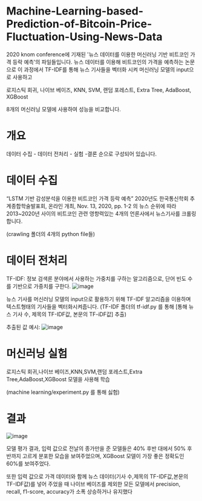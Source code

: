 # Machine-Learning-based-Prediction-of-Bitcoin-Price-Fluctuation-Using-News-Data

2020 knom conference에 기재된 '뉴스 데이터를 이용한 머신러닝 기반 비트코인 가격 등락 예측'의 파일들입니다.
뉴스 데이터를 이용해 비트코인의 가격을 예측하는 논문으로 이 과정에서 TF-IDF를 통해 뉴스 기사들을 벡터화 시켜 머신러닝 모델의 
input으로 사용하고 

로지스틱 회귀,
나이브 베이즈,
KNN,
SVM,
랜덤 포레스트,
Extra Tree,
AdaBoost,
XGBoost

8개의 머신러닝 모델에 사용하여 성능을 비교합니다. 

# 개요 

데이터 수집 - 데이터 전처리 - 실험  -결론 순으로 구성되어 있습니다.

# 데이터 수집

 “LSTM 기반 감성분석을 이용한 비트코인 가격 등락 예측” 2020년도 한국통신학회 추계종합학술발표회, 온라인 개최, Nov. 13, 2020, pp. 1-2
의 뉴스 순위에 따라 2013~2020년 사이의 비트코인 관련 영항력있는 4개의 언론사에서 뉴스기사를 크롤링합니다.

(crawling 폴더의 4개의 python file들)

# 데이터 전처리

TF-IDF: 정보 검색론 분야에서 사용하는 가중치를 구하는 알고리즘으로, 단어 빈도 수를 기반으로 가중치를 구한다.
![image](https://user-images.githubusercontent.com/86222639/146505868-b399301b-36d4-40c8-b9d4-ba7c497e5d01.png)

뉴스 기사를 머신러닝 모델의 input으로 활용하기 위해 TF-IDF 알고리즘을 이용하며 텍스트형태의 기사들을 벡터화시켜줍니다.
(TF-IDF 폴더의 tf-idf.py 를 통해 [통해 뉴스 기사 수, 제목의 TF-IDF값, 본문의 TF-iDF값]  추출)

추출된 값 예시:
![image](https://user-images.githubusercontent.com/86222639/146506689-4e3515f7-72b5-4b83-888e-19c6da51a5a2.png)

# 머신러닝 실험

로지스틱 회귀,나이브 베이즈,KNN,SVM,랜덤 포레스트,Extra Tree,AdaBoost,XGBoost 모델을 사용해 학습

(machine learning/experiment.py 를 통해 싫험)

# 결과

![image](https://user-images.githubusercontent.com/86222639/146506937-1ebc790e-2404-483c-b2ae-46b09ddffdac.png)

모델 평가 결과, 입력 값으로 전날의 종가만을 준 모델들은 40% 후반 대에서 50% 후반까지 고르게 분포한 모습을 보여주었으며, XGBoost 모델이 가장 좋은 정확도인 60%를 보여주었다. 

또한 입력 값으로 가격 데이터와 함께 뉴스 데이터(기사 수,제목의 TF-IDF값,본문의 TF-IDF값)를 넣어 주었을 때 나이브 베이즈를 제외한 모든 모델에서 precision, recall, f1-score, accuracy가 소폭 상승하거나 유지했다


